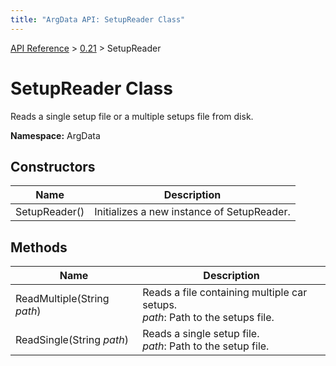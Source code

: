 ```yaml
---
title: "ArgData API: SetupReader Class"
---
```


[API Reference](/argdata/api/) &gt; [0.21](/argdata/api/0.21/) &gt; SetupReader

# SetupReader Class

Reads a single setup file or a multiple setups file from disk.

**Namespace:** ArgData

## Constructors

<table class="table table-bordered table-striped ">
<thead>
  <tr>
    <th>Name</th>
    <th>Description</th>
  </tr>
</thead>
<tbody>
  <tr>
    <td>SetupReader()</td>
    <td>Initializes a new instance of SetupReader.</td>
  </tr>
</tbody>
</table>


## Methods

<table class="table table-bordered table-striped ">
<thead>
  <tr>
    <th>Name</th>
    <th>Description</th>
  </tr>
</thead>
<tbody>
  <tr>
    <td>ReadMultiple(String <em>path</em>)</td>
    <td>Reads a file containing multiple car setups.<br /><em>path</em>: Path to the setups file.<br /></td>
  </tr>
  <tr>
    <td>ReadSingle(String <em>path</em>)</td>
    <td>Reads a single setup file.<br /><em>path</em>: Path to the setup file.<br /></td>
  </tr>
</tbody>
</table>


